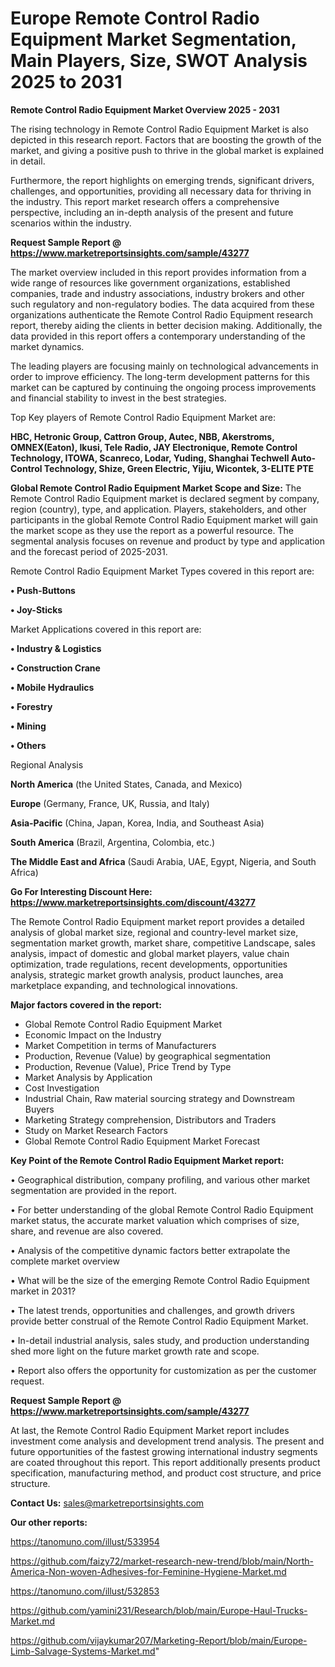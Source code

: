 # Europe Remote Control Radio Equipment Market Segmentation, Main Players, Size, SWOT Analysis 2025 to 2031

<Strong> Remote Control Radio Equipment Market Overview 2025 - 2031</strong>

The rising technology in Remote Control Radio Equipment Market is also depicted in this research report. Factors that are boosting the growth of the market, and giving a positive push to thrive in the global market is explained in detail.

Furthermore, the report highlights on emerging trends, significant drivers, challenges, and opportunities, providing all necessary data for thriving in the industry. This report market research offers a comprehensive perspective, including an in-depth analysis of the present and future scenarios within the industry.

<strong>Request Sample Report @ <a href=https://www.marketreportsinsights.com/sample/43277>https://www.marketreportsinsights.com/sample/43277</a></strong>

The market overview included in this report provides information from a wide range of resources like government organizations, established companies, trade and industry associations, industry brokers and other such regulatory and non-regulatory bodies. The data acquired from these organizations authenticate the Remote Control Radio Equipment research report, thereby aiding the clients in better decision making. Additionally, the data provided in this report offers a contemporary understanding of the market dynamics.

The leading players are focusing mainly on technological advancements in order to improve efficiency. The long-term development patterns for this market can be captured by continuing the ongoing process improvements and financial stability to invest in the best strategies.

Top Key players of Remote Control Radio Equipment Market are:

<strong>HBC, Hetronic Group, Cattron Group, Autec, NBB, Akerstroms, OMNEX(Eaton), Ikusi, Tele Radio, JAY Electronique, Remote Control Technology, ITOWA, Scanreco, Lodar, Yuding, Shanghai Techwell Auto-Control Technology, Shize, Green Electric, Yijiu, Wicontek, 3-ELITE PTE</strong>

<strong><b>Global Remote Control Radio Equipment Market Scope and Size:</b></strong>
The Remote Control Radio Equipment market is declared segment by company, region (country), type, and application. Players, stakeholders, and other participants in the global Remote Control Radio Equipment market will gain the market scope as they use the report as a powerful resource. The segmental analysis focuses on revenue and product by type and application and the forecast period of 2025-2031.

Remote Control Radio Equipment Market Types covered in this report are:

<strong>•  Push-Buttons

•  Joy-Sticks</strong>

Market Applications covered in this report are:

<strong>•  Industry & Logistics

•  Construction Crane

•  Mobile Hydraulics

•  Forestry

•  Mining

•  Others</strong> 

Regional Analysis

<strong>North America</strong> (the United States, Canada, and Mexico)

<strong>Europe</strong> (Germany, France, UK, Russia, and Italy)

<strong>Asia-Pacific</strong> (China, Japan, Korea, India, and Southeast Asia)

<strong>South America</strong> (Brazil, Argentina, Colombia, etc.)

<strong>The Middle East and Africa</strong> (Saudi Arabia, UAE, Egypt, Nigeria, and South Africa)

<strong>Go For Interesting Discount Here: <a href=https://www.marketreportsinsights.com/discount/43277>https://www.marketreportsinsights.com/discount/43277</a></strong>

The Remote Control Radio Equipment market report provides a detailed analysis of global market size, regional and country-level market size, segmentation market growth, market share, competitive Landscape, sales analysis, impact of domestic and global market players, value chain optimization, trade regulations, recent developments, opportunities analysis, strategic market growth analysis, product launches, area marketplace expanding, and technological innovations.

<strong><b>Major factors covered in the report:</b></strong>
<ul>
  <li>Global Remote Control Radio Equipment Market </li>
  <li>Economic Impact on the Industry</li>
  <li>Market Competition in terms of Manufacturers</li>
  <li>Production, Revenue (Value) by geographical segmentation</li>
  <li>Production, Revenue (Value), Price Trend by Type</li>
  <li>Market Analysis by Application</li>
  <li>Cost Investigation</li>
  <li>Industrial Chain, Raw material sourcing strategy and Downstream Buyers</li>
  <li>Marketing Strategy comprehension, Distributors and Traders</li>
  <li>Study on Market Research Factors</li>
  <li>Global Remote Control Radio Equipment Market Forecast</li>
</ul>

<strong><b>Key Point of the Remote Control Radio Equipment Market report:</b></strong>

• Geographical distribution, company profiling, and various other market segmentation are provided in the report.

• For better understanding of the global Remote Control Radio Equipment market status, the accurate market valuation which comprises of size, share, and revenue are also covered.

• Analysis of the competitive dynamic factors better extrapolate the complete market overview

• What will be the size of the emerging Remote Control Radio Equipment market in 2031?

• The latest trends, opportunities and challenges, and growth drivers provide better construal of the Remote Control Radio Equipment Market.

• In-detail industrial analysis, sales study, and production understanding shed more light on the future market growth rate and scope.

• Report also offers the opportunity for customization as per the customer request.

<strong>Request Sample Report @ <a href=https://www.marketreportsinsights.com/sample/43277>https://www.marketreportsinsights.com/sample/43277</a></strong>

At last, the Remote Control Radio Equipment Market report includes investment come analysis and development trend analysis. The present and future opportunities of the fastest growing international industry segments are coated throughout this report. This report additionally presents product specification, manufacturing method, and product cost structure, and price structure.

<strong>Contact Us:</strong>
sales@marketreportsinsights.com

<strong>Our other reports:</strong>

<a href=https://tanomuno.com/illust/533954>https://tanomuno.com/illust/533954</a>

<a href=https://github.com/faizy72/market-research-new-trend/blob/main/North-America-Non-woven-Adhesives-for-Feminine-Hygiene-Market.md>https://github.com/faizy72/market-research-new-trend/blob/main/North-America-Non-woven-Adhesives-for-Feminine-Hygiene-Market.md</a>

<a href=https://tanomuno.com/illust/532853>https://tanomuno.com/illust/532853</a>

<a href=https://github.com/yamini231/Research/blob/main/Europe-Haul-Trucks-Market.md>https://github.com/yamini231/Research/blob/main/Europe-Haul-Trucks-Market.md</a>

<a href=https://github.com/vijaykumar207/Marketing-Report/blob/main/Europe-Limb-Salvage-Systems-Market.md>https://github.com/vijaykumar207/Marketing-Report/blob/main/Europe-Limb-Salvage-Systems-Market.md</a>"
